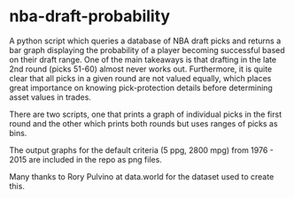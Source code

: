 # nba-draft-probability
A python script which queries a database of NBA draft picks and returns a bar 
graph displaying the probability of a player becoming successful based on their 
draft range. One of the main takeaways is that drafting in the late 2nd round 
(picks 51-60) almost never works out. Furthermore, it is quite clear that all
picks in a given round are not valued equally, which places great importance on 
knowing pick-protection details before determining asset values in trades.

There are two scripts, one that prints a graph of individual picks in the first
round and the other which prints both rounds but uses ranges of picks as bins.

The output graphs for the default criteria (5 ppg, 2800 mpg) from 1976 - 2015 
are included in the repo as png files.

Many thanks to Rory Pulvino at data.world for the dataset used to create this.
